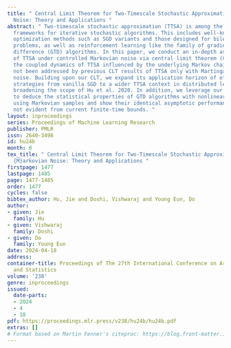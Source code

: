 ```yaml
---
title: " Central Limit Theorem for Two-Timescale Stochastic Approximation with Markovian
  Noise: Theory and Applications "
abstract: " Two-timescale stochastic approximation (TTSA) is among the most general
  frameworks for iterative stochastic algorithms. This includes well-known stochastic
  optimization methods such as SGD variants and those designed for bilevel or minimax
  problems, as well as reinforcement learning like the family of gradient-based temporal
  difference (GTD) algorithms. In this paper, we conduct an in-depth asymptotic analysis
  of TTSA under controlled Markovian noise via central limit theorem (CLT), uncovering
  the coupled dynamics of TTSA influenced by the underlying Markov chain, which has
  not been addressed by previous CLT results of TTSA only with Martingale difference
  noise. Building upon our CLT, we expand its application horizon of efficient sampling
  strategies from vanilla SGD to a wider TTSA context in distributed learning, thus
  broadening the scope of Hu et al. 2020. In addition, we leverage our CLT result
  to deduce the statistical properties of GTD algorithms with nonlinear function approximation
  using Markovian samples and show their identical asymptotic performance, a perspective
  not evident from current finite-time bounds. "
layout: inproceedings
series: Proceedings of Machine Learning Research
publisher: PMLR
issn: 2640-3498
id: hu24b
month: 0
tex_title: " Central Limit Theorem for Two-Timescale Stochastic Approximation with
  {M}arkovian Noise: Theory and Applications "
firstpage: 1477
lastpage: 1485
page: 1477-1485
order: 1477
cycles: false
bibtex_author: Hu, Jie and Doshi, Vishwaraj and Young Eun, Do
author:
- given: Jie
  family: Hu
- given: Vishwaraj
  family: Doshi
- given: Do
  family: Young Eun
date: 2024-04-18
address:
container-title: Proceedings of The 27th International Conference on Artificial Intelligence
  and Statistics
volume: '238'
genre: inproceedings
issued:
  date-parts:
  - 2024
  - 4
  - 18
pdf: https://proceedings.mlr.press/v238/hu24b/hu24b.pdf
extras: []
# Format based on Martin Fenner's citeproc: https://blog.front-matter.io/posts/citeproc-yaml-for-bibliographies/
---
```

